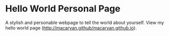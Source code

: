 Hello World Personal Page
=========================

A stylish and personable webpage to tell the world about yourself. View my hello world page (http://macaryan.github/macaryan.github.io). 






